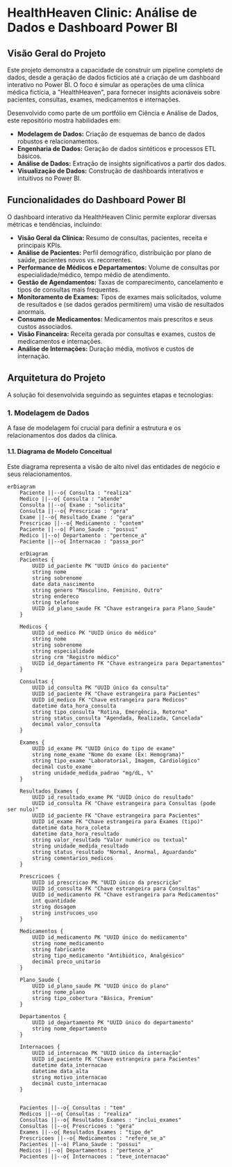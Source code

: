 # HealthHeaven Clinic: Análise de Dados e Dashboard Power BI

## Visão Geral do Projeto

Este projeto demonstra a capacidade de construir um pipeline completo de dados, desde a geração de dados fictícios até a criação de um dashboard interativo no Power BI. O foco é simular as operações de uma clínica médica fictícia, a "HealthHeaven", para fornecer insights acionáveis sobre pacientes, consultas, exames, medicamentos e internações.

Desenvolvido como parte de um portfólio em Ciência e Análise de Dados, este repositório mostra habilidades em:
* **Modelagem de Dados:** Criação de esquemas de banco de dados robustos e relacionamentos.
* **Engenharia de Dados:** Geração de dados sintéticos e processos ETL básicos.
* **Análise de Dados:** Extração de insights significativos a partir dos dados.
* **Visualização de Dados:** Construção de dashboards interativos e intuitivos no Power BI.

## Funcionalidades do Dashboard Power BI

O dashboard interativo da HealthHeaven Clinic permite explorar diversas métricas e tendências, incluindo:

* **Visão Geral da Clínica:** Resumo de consultas, pacientes, receita e principais KPIs.
* **Análise de Pacientes:** Perfil demográfico, distribuição por plano de saúde, pacientes novos vs. recorrentes.
* **Performance de Médicos e Departamentos:** Volume de consultas por especialidade/médico, tempo médio de atendimento.
* **Gestão de Agendamentos:** Taxas de comparecimento, cancelamento e tipos de consultas mais frequentes.
* **Monitoramento de Exames:** Tipos de exames mais solicitados, volume de resultados e (se dados gerados permitirem) uma visão de resultados anormais.
* **Consumo de Medicamentos:** Medicamentos mais prescritos e seus custos associados.
* **Visão Financeira:** Receita gerada por consultas e exames, custos de medicamentos e internações.
* **Análise de Internações:** Duração média, motivos e custos de internação.

## Arquitetura do Projeto

A solução foi desenvolvida seguindo as seguintes etapas e tecnologias:

### 1. Modelagem de Dados

A fase de modelagem foi crucial para definir a estrutura e os relacionamentos dos dados da clínica.

#### 1.1. Diagrama de Modelo Conceitual

Este diagrama representa a visão de alto nível das entidades de negócio e seus relacionamentos.

```mermaid
erDiagram
    Paciente ||--o{ Consulta : "realiza"
    Medico ||--o{ Consulta : "atende"
    Consulta ||--o{ Exame : "solicita"
    Consulta ||--o{ Prescricao : "gera"
    Exame ||--o{ Resultado_Exame : "gera"
    Prescricao ||--o{ Medicamento : "contem"
    Paciente ||--o| Plano_Saude : "possui"
    Medico ||--o| Departamento : "pertence_a"
    Paciente ||--o{ Internacao : "passa_por"

    erDiagram
    Pacientes {
        UUID id_paciente PK "UUID único do paciente"
        string nome
        string sobrenome
        date data_nascimento
        string genero "Masculino, Feminino, Outro"
        string endereco
        string telefone
        UUID id_plano_saude FK "Chave estrangeira para Plano_Saude"
    }

    Medicos {
        UUID id_medico PK "UUID único do médico"
        string nome
        string sobrenome
        string especialidade
        string crm "Registro médico"
        UUID id_departamento FK "Chave estrangeira para Departamentos"
    }

    Consultas {
        UUID id_consulta PK "UUID único da consulta"
        UUID id_paciente FK "Chave estrangeira para Pacientes"
        UUID id_medico FK "Chave estrangeira para Medicos"
        datetime data_hora_consulta
        string tipo_consulta "Rotina, Emergência, Retorno"
        string status_consulta "Agendada, Realizada, Cancelada"
        decimal valor_consulta
    }

    Exames {
        UUID id_exame PK "UUID único do tipo de exame"
        string nome_exame "Nome do exame (Ex: Hemograma)"
        string tipo_exame "Laboratorial, Imagem, Cardiológico"
        decimal custo_exame
        string unidade_medida_padrao "mg/dL, %"
    }

    Resultados_Exames {
        UUID id_resultado_exame PK "UUID único do resultado"
        UUID id_consulta FK "Chave estrangeira para Consultas (pode ser nulo)"
        UUID id_paciente FK "Chave estrangeira para Pacientes"
        UUID id_exame FK "Chave estrangeira para Exames (tipo)"
        datetime data_hora_coleta
        datetime data_hora_resultado
        string valor_resultado "Valor numérico ou textual"
        string unidade_medida_resultado
        string status_resultado "Normal, Anormal, Aguardando"
        string comentarios_medicos
    }

    Prescricoes {
        UUID id_prescricao PK "UUID único da prescrição"
        UUID id_consulta FK "Chave estrangeira para Consultas"
        UUID id_medicamento FK "Chave estrangeira para Medicamentos"
        int quantidade
        string dosagem
        string instrucoes_uso
    }

    Medicamentos {
        UUID id_medicamento PK "UUID único do medicamento"
        string nome_medicamento
        string fabricante
        string tipo_medicamento "Antibiótico, Analgésico"
        decimal preco_unitario
    }

    Plano_Saude {
        UUID id_plano_saude PK "UUID único do plano"
        string nome_plano
        string tipo_cobertura "Básica, Premium"
    }

    Departamentos {
        UUID id_departamento PK "UUID único do departamento"
        string nome_departamento
    }

    Internacoes {
        UUID id_internacao PK "UUID único da internação"
        UUID id_paciente FK "Chave estrangeira para Pacientes"
        datetime data_internacao
        datetime data_alta
        string motivo_internacao
        decimal custo_internacao
    }


    Pacientes ||--o{ Consultas : "tem"
    Medicos ||--o{ Consultas : "realiza"
    Consultas ||--o{ Resultados_Exames : "inclui_exames"
    Consultas ||--o{ Prescricoes : "gera"
    Exames ||--o{ Resultados_Exames : "tipo_de"
    Prescricoes ||--o{ Medicamentos : "refere_se_a"
    Pacientes ||--o| Plano_Saude : "possui"
    Medicos ||--o| Departamentos : "pertence_a"
    Pacientes ||--o{ Internacoes : "teve_internacao"